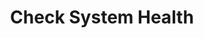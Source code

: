 ---
sidebar_position: 3
title: "Check System Health"
sidebar_label: "Check System Health"
description: "Assess overall system health in Alpine Linux systems - monitor system status, detect hardware issues, verify service availability, and ensure system stability."
keywords:
  - "alpine system health"
  - "health monitoring"
  - "system status"
  - "hardware monitoring"
  - "system diagnostics"
tags:
  - alpine
  - system-health
  - health-monitoring
  - diagnostics
  - stability
slug: /linux/alpine/administration/system-monitoring/check-system-health
---